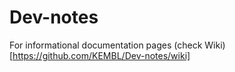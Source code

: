 # Dev-notes
For informational documentation pages (check Wiki)[https://github.com/KEMBL/Dev-notes/wiki]
